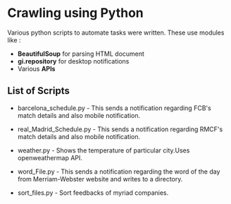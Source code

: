 # Crawling using Python 

Various python scripts to automate tasks were written. These use modules like :

* **BeautifulSoup** for parsing HTML document 
* **gi.repository** for desktop notifications
* Various **APIs** 

## List of Scripts 

* barcelona_schedule.py  - This sends a notification regarding FCB's match details and also mobile notification.

* real_Madrid_Schedule.py  - This sends a notification regarding RMCF's match details and also mobile notification.

* weather.py - Shows the temperature of particular city.Uses openweathermap API.

* word_File.py  - This sends a notification regarding the word of the day from Merriam-Webster website and writes to a directory.

* sort_files.py -  Sort feedbacks of myriad companies. 
